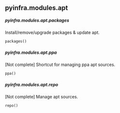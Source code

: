 ## pyinfra.modules.apt


##### pyinfra.modules.apt.packages

Install/remove/upgrade packages & update apt.

```py
packages()
```


##### pyinfra.modules.apt.ppa

[Not complete] Shortcut for managing ppa apt sources.

```py
ppa()
```


##### pyinfra.modules.apt.repo

[Not complete] Manage apt sources.

```py
repo()
```
